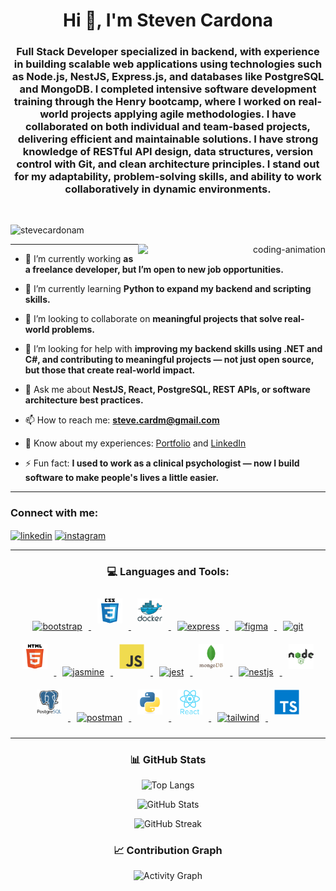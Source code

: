 <h1 align="center">Hi 👋, I'm Steven Cardona</h1>
<h3 align="center">
Full Stack Developer specialized in backend, with experience in building scalable web applications using technologies such as Node.js, NestJS, Express.js, and databases like PostgreSQL and MongoDB. I completed intensive software development training through the Henry bootcamp, where I worked on real-world projects applying agile methodologies. I have collaborated on both individual and team-based projects, delivering efficient and maintainable solutions. I have strong knowledge of RESTful API design, data structures, version control with Git, and clean architecture principles. I stand out for my adaptability, problem-solving skills, and ability to work collaboratively in dynamic environments.
</h3>

<br>

<p align="left">
  <img src="https://komarev.com/ghpvc/?username=stevecardonam&label=Profile%20views&color=0e75b6&style=flat" alt="stevecardonam" />
</p>

<p align="right">
  <img align="right" src="https://github.com/Adam-pw/Adam-pw/blob/main/animation_500_kxa883sd.gif" alt="coding-animation" width="300" />
</p>

---

- 🔭 I’m currently working **as a freelance developer, but I’m open to new job opportunities.**

- 🌱 I’m currently learning **Python to expand my backend and scripting skills.**

- 👯 I’m looking to collaborate on **meaningful projects that solve real-world problems.**

- 🤝 I’m looking for help with **improving my backend skills using .NET and C#, and contributing to meaningful projects — not just open source, but those that create real-world impact.**

- 💬 Ask me about **NestJS, React, PostgreSQL, REST APIs, or software architecture best practices.**

- 📫 How to reach me: **steve.cardm@gmail.com**

- 📄 Know about my experiences: [Portfolio](https://steven-cardona.vercel.app/) and [LinkedIn](https://www.linkedin.com/in/steven-cardona-162014183/)

- ⚡ Fun fact: **I used to work as a clinical psychologist — now I build software to make people's lives a little easier.**

---

<h3 align="left">Connect with me:</h3>
<p align="left">
  <a href="https://www.linkedin.com/in/steven-cardona-162014183/" target="blank"><img align="center"
      src="https://raw.githubusercontent.com/rahuldkjain/github-profile-readme-generator/master/src/images/icons/Social/linked-in-alt.svg"
      alt="linkedin" height="30" width="40" /></a>
  <a href="https://instagram.com/steve.cardm" target="blank"><img align="center"
      src="https://raw.githubusercontent.com/rahuldkjain/github-profile-readme-generator/master/src/images/icons/Social/instagram.svg"
      alt="instagram" height="30" width="40" /></a>
</p>

---

<h3 align="center">💻 Languages and Tools:</h3>

<p align="center">
  <a href="https://getbootstrap.com" target="_blank" rel="noreferrer">
    <img src="https://camo.githubusercontent.com/ecd695fb1ffadab6633f9fcdffaeebc58f3cca722260f0dec7dc607bd9d0e740/68747470733a2f2f676574626f6f7473747261702e636f6d2f646f63732f352e322f6173736574732f6272616e642f626f6f7473747261702d6c6f676f2d736861646f772e706e67" alt="bootstrap" width="40" height="40" style="margin: 10px"/>
  </a>
  <a href="https://developer.mozilla.org/en-US/docs/Web/CSS" target="_blank" rel="noreferrer">
    <img src="https://raw.githubusercontent.com/devicons/devicon/master/icons/css3/css3-original-wordmark.svg" alt="css3" width="40" height="40" style="margin: 10px"/>
  </a>
  <a href="https://www.docker.com/" target="_blank" rel="noreferrer">
    <img src="https://raw.githubusercontent.com/devicons/devicon/master/icons/docker/docker-original-wordmark.svg" alt="docker" width="40" height="40" style="margin: 10px"/>
  </a>
  <a href="https://expressjs.com/" target="_blank" rel="noreferrer">
    <img src="https://img.icons8.com/nolan/512/express-js.png" alt="express" width="40" height="40" style="margin: 10px"/>
  </a>
  <a href="https://www.figma.com/" target="_blank" rel="noreferrer">
    <img src="https://www.vectorlogo.zone/logos/figma/figma-icon.svg" alt="figma" width="40" height="40" style="margin: 10px"/>
  </a>
  <a href="https://git-scm.com/" target="_blank" rel="noreferrer">
    <img src="https://www.vectorlogo.zone/logos/git-scm/git-scm-icon.svg" alt="git" width="40" height="40" style="margin: 10px"/>
  </a>
  <a href="https://developer.mozilla.org/en-US/docs/Web/HTML" target="_blank" rel="noreferrer">
    <img src="https://raw.githubusercontent.com/devicons/devicon/master/icons/html5/html5-original-wordmark.svg" alt="html5" width="40" height="40" style="margin: 10px"/>
  </a>
  <a href="https://jasmine.github.io/" target="_blank" rel="noreferrer">
    <img src="https://www.vectorlogo.zone/logos/jasmine/jasmine-icon.svg" alt="jasmine" width="40" height="40" style="margin: 10px"/>
  </a>
  <a href="https://developer.mozilla.org/en-US/docs/Web/JavaScript" target="_blank" rel="noreferrer">
    <img src="https://raw.githubusercontent.com/devicons/devicon/master/icons/javascript/javascript-original.svg" alt="javascript" width="40" height="40" style="margin: 10px"/>
  </a>
  <a href="https://jestjs.io/" target="_blank" rel="noreferrer">
    <img src="https://www.vectorlogo.zone/logos/jestjsio/jestjsio-icon.svg" alt="jest" width="40" height="40" style="margin: 10px"/>
  </a>
  <a href="https://www.mongodb.com/" target="_blank" rel="noreferrer">
    <img src="https://raw.githubusercontent.com/devicons/devicon/master/icons/mongodb/mongodb-original-wordmark.svg" alt="mongodb" width="40" height="40" style="margin: 10px"/>
  </a>
  <a href="https://nestjs.com/" target="_blank" rel="noreferrer">
    <img src="https://www.svgrepo.com/show/373863/nest-middleware-js.svg" alt="nestjs" width="40" height="40" style="margin: 10px"/>
  </a>
  <a href="https://nodejs.org/" target="_blank" rel="noreferrer">
    <img src="https://raw.githubusercontent.com/devicons/devicon/master/icons/nodejs/nodejs-original-wordmark.svg" alt="nodejs" width="40" height="40" style="margin: 10px"/>
  </a>
  <a href="https://www.postgresql.org/" target="_blank" rel="noreferrer">
    <img src="https://raw.githubusercontent.com/devicons/devicon/master/icons/postgresql/postgresql-original-wordmark.svg" alt="postgresql" width="40" height="40" style="margin: 10px"/>
  </a>
  <a href="https://www.postman.com/" target="_blank" rel="noreferrer">
    <img src="https://www.vectorlogo.zone/logos/getpostman/getpostman-icon.svg" alt="postman" width="40" height="40" style="margin: 10px"/>
  </a>
  <a href="https://www.python.org/" target="_blank" rel="noreferrer">
    <img src="https://raw.githubusercontent.com/devicons/devicon/master/icons/python/python-original.svg" alt="python" width="40" height="40" style="margin: 10px"/>
  </a>
  <a href="https://react.dev/" target="_blank" rel="noreferrer">
    <img src="https://raw.githubusercontent.com/devicons/devicon/master/icons/react/react-original-wordmark.svg" alt="react" width="40" height="40" style="margin: 10px"/>
  </a>
  <a href="https://tailwindcss.com/" target="_blank" rel="noreferrer">
    <img src="https://www.vectorlogo.zone/logos/tailwindcss/tailwindcss-icon.svg" alt="tailwind" width="40" height="40" style="margin: 10px"/>
  </a>
  <a href="https://www.typescriptlang.org/" target="_blank" rel="noreferrer">
    <img src="https://raw.githubusercontent.com/devicons/devicon/master/icons/typescript/typescript-original.svg" alt="typescript" width="40" height="40" style="margin: 10px"/>
  </a>
</p>

---

<h3 align="center">📊 GitHub Stats</h3>

<p align="center">
  <img src="https://github-readme-stats.vercel.app/api/top-langs?username=stevecardonam&show_icons=true&locale=en&layout=compact&theme=dark&bg_color=0d1117&text_color=ffffff" alt="Top Langs" />
</p>

<p align="center">
  <img src="https://github-readme-stats.vercel.app/api?username=stevecardonam&show_icons=true&locale=en&theme=dark&bg_color=0d1117&text_color=ffffff" alt="GitHub Stats" />
</p>

<p align="center">
  <img src="https://github-readme-streak-stats.herokuapp.com/?user=stevecardonam&theme=dark&background=0d1117&date_format=M%20j%5B%2C%20Y%5D" alt="GitHub Streak" />
</p>

<h3 align="center">📈 Contribution Graph</h3>

<p align="center">
  <img src="https://github-readme-activity-graph.vercel.app/graph?username=stevecardonam&theme=github-compact&bg_color=0d1117&color=ffffff&line=58a6ff&point=ffffff" alt="Activity Graph" />
</p>


